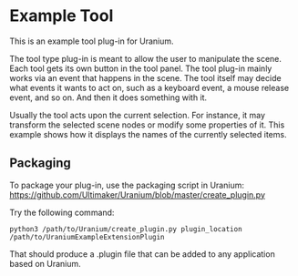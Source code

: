 Example Tool
============

This is an example tool plug-in for Uranium.

The tool type plug-in is meant to allow the user to manipulate the scene. Each tool gets its own button in the tool panel. The tool plug-in mainly works via an event that happens in the scene. The tool itself may decide what events it wants to act on, such as a keyboard event, a mouse release event, and so on. And then it does something with it.

Usually the tool acts upon the current selection. For instance, it may transform the selected scene nodes or modify some properties of it. This example shows how it displays the names of the currently selected items.

Packaging
---------

To package your plug-in, use the packaging script in Uranium: https://github.com/Ultimaker/Uranium/blob/master/create_plugin.py

Try the following command:

    python3 /path/to/Uranium/create_plugin.py plugin_location /path/to/UraniumExampleExtensionPlugin

That should produce a .plugin file that can be added to any application based on Uranium.